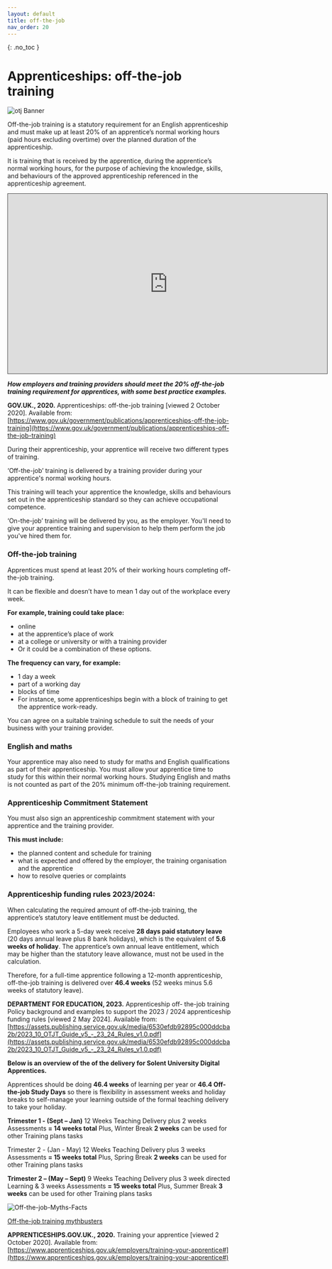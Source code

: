 ```yaml
---
layout: default
title: off-the-job
nav_order: 20
---
```


{: .no_toc }

# Apprenticeships: off-the-job training

![otj Banner](images/otj.png)

Off-the-job training is a statutory requirement for an English apprenticeship and must make up at least 20% of an apprentice’s normal working hours (paid hours excluding overtime) over the planned duration of the apprenticeship.

It is training that is received by the apprentice, during the apprentice’s normal working hours, for the purpose of achieving the knowledge, skills, and behaviours of the approved apprenticeship referenced in the apprenticeship agreement.

<iframe src="https://solent.cloud.panopto.eu/Panopto/Pages/Embed.aspx?id=98b43793-d754-413e-91fe-adc4012d443f&autoplay=false&offerviewer=true&showtitle=true&showbrand=true&captions=true&interactivity=all" height="405" width="720" style="border: 1px solid #464646;" allowfullscreen allow="autoplay"></iframe>

***How employers and training providers should meet the 20% off-the-job training requirement for apprentices, with some best practice examples.***

**GOV.UK., 2020.** Apprenticeships: off-the-job training [viewed 2 October 2020]. 
Available from: [https://www.gov.uk/government/publications/apprenticeships-off-the-job-training](https://www.gov.uk/government/publications/apprenticeships-off-the-job-training)

During their apprenticeship, your apprentice will receive two different types of training.

‘Off-the-job’ training is delivered by a training provider during your apprentice's normal working hours.

This training will teach your apprentice the knowledge, skills and behaviours set out in the apprenticeship standard so they can achieve occupational competence.

‘On-the-job’ training will be delivered by you, as the employer. You'll need to give your apprentice training and supervision to help them perform the job you've hired them for.

### Off-the-job training
Apprentices must spend at least 20% of their working hours completing off-the-job training.

It can be flexible and doesn’t have to mean 1 day out of the workplace every week.

**For example, training could take place:**

* online
* at the apprentice’s place of work
* at a college or university or with a training provider
* Or it could be a combination of these options.

**The frequency can vary, for example:**

* 1 day a week
* part of a working day
* blocks of time
* For instance, some apprenticeships begin with a block of training to get the apprentice work-ready.

You can agree on a suitable training schedule to suit the needs of your business with your training provider.

### English and maths
Your apprentice may also need to study for maths and English qualifications as part of their apprenticeship.
You must allow your apprentice time to study for this within their normal working hours.
Studying English and maths is not counted as part of the 20% minimum off-the-job training requirement.

### Apprenticeship Commitment Statement
You must also sign an apprenticeship commitment statement with your apprentice and the training provider.

**This must include:**

* the planned content and schedule for training
* what is expected and offered by the employer, the training organisation and the apprentice
* how to resolve queries or complaints

### Apprenticeship funding rules 2023/2024:

When calculating the required amount of off-the-job training, the  apprentice’s statutory leave entitlement must be deducted. 

Employees who work a 5-day week receive **28 days paid statutory leave** (20 days annual leave plus 8 bank holidays), which is the equivalent of  **5.6 weeks of holiday**. The apprentice’s own annual leave entitlement,  which may be higher than the statutory leave allowance, must not be  used in the calculation. 

Therefore, for a full-time apprentice following a 12-month apprenticeship, off-the-job training is delivered over **46.4 weeks** (52 weeks minus 5.6  weeks of statutory leave). 

**DEPARTMENT FOR EDUCATION, 2023.** Apprenticeship off- the-job training Policy background and examples to support the 2023 / 2024 apprenticeship funding rules [viewed 2 May 2024]. Available from: [https://assets.publishing.service.gov.uk/media/6530efdb92895c000ddcba2b/2023_10_OTJT_Guide_v5_-_23_24_Rules_v1.0.pdf](https://assets.publishing.service.gov.uk/media/6530efdb92895c000ddcba2b/2023_10_OTJT_Guide_v5_-_23_24_Rules_v1.0.pdf) 

**Below is an overview of the of the delivery for Solent University Digital Apprentices.**

Apprentices should be doing **46.4 weeks** of learning per year or **46.4 Off-the-job Study Days** so there is flexibility in assessment weeks and holiday breaks to self-manage your learning outside of the formal teaching delivery to take your holiday.  

**Trimester 1 - (Sept – Jan)**
12 Weeks Teaching Delivery plus 2 weeks Assessments **= 14 weeks total**
Plus, Winter Break **2 weeks** can be used for other Training plans tasks

Trimester 2 - (Jan - May)
12 Weeks Teaching Delivery plus 3 weeks Assessments **= 15 weeks total**
Plus, Spring Break **2 weeks** can be used for other Training plans tasks

**Trimester 2 – (May – Sept)**
9 Weeks Teaching Delivery plus 3 week directed Learning  & 3 weeks Assessments **= 15 weeks total**
Plus, Summer Break **3 weeks** can be used for other Training plans tasks



![Off-the-job-Myths-Facts](images/Off-the-job-Myths-Facts-130919.jpg)

[Off-the-job training mythbusters](https://assets.publishing.service.gov.uk/government/uploads/system/uploads/attachment_data/file/831594/Off-the-job-Myths-Facts-130919.pdf)


**APPRENTICESHIPS.GOV.UK., 2020.** Training your apprentice [viewed 2 October 2020].
Available from: [https://www.apprenticeships.gov.uk/employers/training-your-apprentice#](https://www.apprenticeships.gov.uk/employers/training-your-apprentice#)



